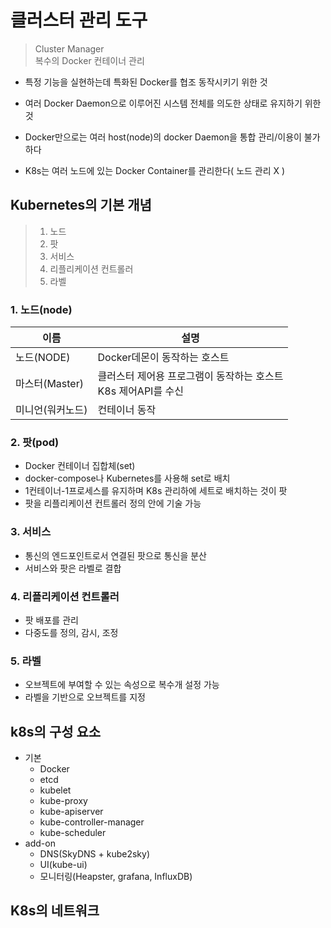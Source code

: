 # 클러스터 관리 도구

> Cluster Manager</br>복수의 Docker 컨테이너 관리

- 특정 기능을 실현하는데 특화된 Docker를 협조 동작시키기 위한 것
- 여러 Docker Daemon으로 이루어진 시스템 전체를 의도한 상태로 유지하기 위한 것
- Docker만으로는 여러 host(node)의 docker Daemon을 통합 관리/이용이 불가하다

- K8s는 여러 노드에 있는 Docker Container를 관리한다( 노드 관리 X )

## Kubernetes의 기본 개념
> 1. 노드
> 2. 팟
> 3. 서비스
> 4. 리플리케이션 컨트롤러
> 5. 라벨

### 1. 노드(node)
| 이름 | 설명 |
|---|---|
|노드(NODE)| Docker데몬이 동작하는 호스트|
|마스터(Master)|클러스터 제어용 프로그램이 동작하는 호스트</br>K8s 제어API를 수신|
|미니언(워커노드)|컨테이너 동작

### 2. 팟(pod)
- Docker 컨테이너 집합체(set)
- docker-compose나 Kubernetes를 사용해 set로 배치
- 1컨테이너-1프로세스를 유지하며 K8s 관리하에 세트로 배치하는 것이 팟
- 팟을 리플리케이션 컨트롤러 정의 안에 기술 가능

### 3. 서비스
- 통신의 엔드포인트로서 연결된 팟으로 통신을 분산
- 서비스와 팟은 라벨로 결합

### 4. 리플리케이션 컨트롤러
- 팟 배포를 관리
- 다중도를 정의, 감시, 조정

### 5. 라벨
- 오브젝트에 부여할 수 있는 속성으로 복수개 설정 가능
- 라벨을 기반으로 오브젝트를 지정

## k8s의 구성 요소
- 기본
    - Docker
    - etcd
    - kubelet
    - kube-proxy
    - kube-apiserver
    - kube-controller-manager
    - kube-scheduler
- add-on
    - DNS(SkyDNS + kube2sky)
    - UI(kube-ui)
    - 모니터링(Heapster, grafana, InfluxDB)
 
 ## K8s의 네트워크
 